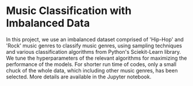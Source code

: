 # Music Classification with Imbalanced Data

In this project, we use an imbalanced dataset comprised of 'Hip-Hop' and 'Rock' music genres to classify music genres, using sampling techniques and various classification algorithms from Python's Sciekit-Learn library. We tune the hyperparameters of the relevant algorithms for maximizing the performance of the models. For shorter run time of codes, only a small chuck of the whole data, which including other music genres, has been selected. More details are available in the Jupyter notebook.  
